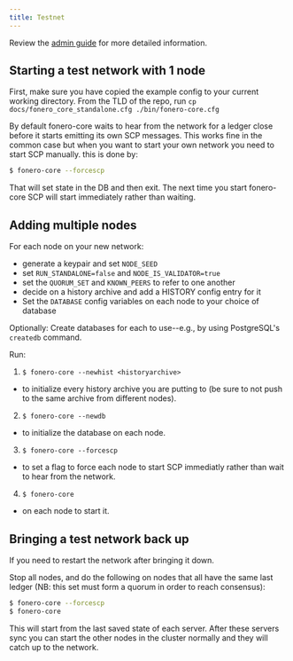 ```yaml
---
title: Testnet
---
```


Review the [admin guide](./admin.md) for more detailed information.

## Starting a test network with 1 node

First, make sure you have copied the example config to your current working directory.
From the TLD of the repo, run
`cp docs/fonero_core_standalone.cfg ./bin/fonero-core.cfg`

By default fonero-core waits to hear from the network for a ledger close before
it starts emitting its own SCP messages. This works fine in the common case but
when you want to start your own network you need to start SCP manually.
this is done by:

```sh
$ fonero-core --forcescp
```

That will set state in the DB and then exit. The next time you start
fonero-core SCP will start immediately rather than waiting.


## Adding multiple nodes

For each node on your new network:
* generate a keypair and set `NODE_SEED`
* set `RUN_STANDALONE=false` and `NODE_IS_VALIDATOR=true`
* set the `QUORUM_SET` and `KNOWN_PEERS` to refer to one another
* decide on a history archive and add a HISTORY config entry for it
* Set the `DATABASE` config variables on each node to your choice of database

Optionally: Create databases for each to use--e.g., by using PostgreSQL's `createdb` command.

Run:

1. `$ fonero-core --newhist <historyarchive>`
  - to initialize every history archive you are putting to (be sure to not push to the same archive from different nodes).
2. `$ fonero-core --newdb`
  - to initialize the database on each node. 
3. `$ fonero-core --forcescp`
  - to set a flag to force each node to start SCP immediatly rather than wait to hear from the network. 
4. `$ fonero-core` 
  - on each node to start it.

## Bringing a test network back up
If you need to restart the network after bringing it down.

Stop all nodes, and do the following on nodes that all have the same last ledger (NB: this set must form a quorum in order to reach consensus):

```sh
$ fonero-core --forcescp
$ fonero-core
```

This will start from the last saved state of each server. After these servers sync you can start the other nodes in the cluster normally and they will catch up to the network.

